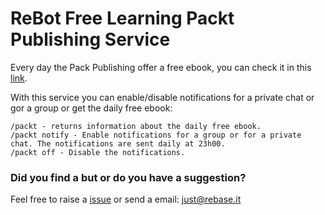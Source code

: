 # ReBot Free Learning Packt Publishing Service

Every day the Pack Publishing offer a free ebook, you can check it in this [link](https://www.packtpub.com/packt/offers/free-learning).

With this service you can enable/disable notifications for a private chat or gor a group or get the daily free ebook:

```
/packt - returns information about the daily free ebook.
/packt notify - Enable notifications for a group or for a private chat. The notifications are sent daily at 23h00.
/packt off - Disable the notifications.
```

### Did you find a but or do you have a suggestion?
Feel free to raise a [issue](https://github.com/rebase-it/rebot/issues/new) or send a email: just@rebase.it